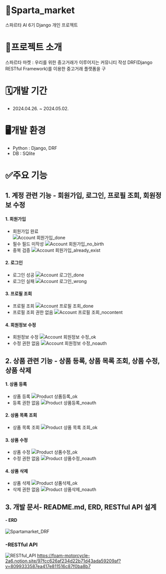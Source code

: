 # 🏪Sparta_market
스파르타 AI 6기 Django 개인 프로젝트

# 📝프로젝트 소개
스파르타 마켓 : 우리를 위한 중고거래가 이루어지는 커뮤니티 작성
DRF(Django RESTful Framework)를 이용한 중고거래 플랫폼을 구

# 🗓️개발 기간
- 2024.04.26. ~ 2024.05.02.

# 🖥️개발 환경
- Python : Django, DRF
- DB : SQlite


# ✅주요 기능
## 1. 계정 관련 기능 - 회원가입, 로그인, 프로필 조회, 회원정보 수정
   #### 1. 회원가입
   - 회원가입 완료   
![Account 회원가입_done](https://github.com/hy2min/spartamarket_DRF/assets/157605815/ec32b5f5-06c3-4e90-8433-d5e8d194a065)
   - 필수 필드 미작성
![Account 회원가입_no_birth](https://github.com/hy2min/spartamarket_DRF/assets/157605815/52c2fd0c-b818-45bf-8b02-28760c0cac26)  
   - 중복 검증
![Account 회원가입_already_exist](https://github.com/hy2min/spartamarket_DRF/assets/157605815/de7255c5-eab4-4e65-ac3b-79e9a94c1492)
  #### 2. 로그인
   - 로그인 성공
![Account 로그인_done](https://github.com/hy2min/spartamarket_DRF/assets/157605815/2980e3e2-3840-43d8-8a1c-22cebc0ffbce)
   - 로그인 실패
![Account 로그인_wrong](https://github.com/hy2min/spartamarket_DRF/assets/157605815/e29664a0-d071-4ecb-b075-fbcac40a1d4c)  
  #### 3. 프로필 조회
   - 프로필 조회
![Account 프로필 조회_done](https://github.com/hy2min/spartamarket_DRF/assets/157605815/d60e77fe-75d5-4e91-823c-64d66f82eb0f)
   - 프로필 조회 권한 없음
![Account 프로필 조회_nocontent](https://github.com/hy2min/spartamarket_DRF/assets/157605815/3b0af08c-5a18-4757-9dd5-907af42b7c35)
  #### 4. 회원정보 수정
   - 회원정보 수정
![Account 회원정보 수정_ok](https://github.com/hy2min/spartamarket_DRF/assets/157605815/7f82597a-66aa-424a-9169-8e79cf4350e8) 
   - 수정 권한 없음
![Account 회원정보 수정_noauth](https://github.com/hy2min/spartamarket_DRF/assets/157605815/a4d0683b-b8c5-42f8-a8a6-50147a5140a7)
## 2. 상품 관련 기능 - 상품 등록, 상품 목록 조회, 상품 수정, 상품 삭제
  #### 1. 상품 등록
   - 상품 등록
     ![Product 상품등록_ok](https://github.com/hy2min/spartamarket_DRF/assets/157605815/71151988-63d8-4a1b-acc2-f4da73294168)
   - 등록 권한 없음
     ![Product 상품등록_noauth](https://github.com/hy2min/spartamarket_DRF/assets/157605815/44a46b3d-fbe9-4053-b2d0-c01ad3711b05)
  #### 2. 상품 목록 조회
   - 상품 목록 조회
     ![Product 상품 목록 조회_ok](https://github.com/hy2min/spartamarket_DRF/assets/157605815/63c0493f-9c09-4ca2-bd81-6390f09ffedb)
  #### 3. 상품 수정
   - 상품 수정
![Product 상품수정_ok](https://github.com/hy2min/spartamarket_DRF/assets/157605815/6d37ebf6-a511-4cbf-8763-ee8b9164385d)
   - 수정 권한 없음
![Product 상품수정_noauth](https://github.com/hy2min/spartamarket_DRF/assets/157605815/76d12168-ec0c-4531-b5f6-b8e6af06786f)
  #### 4. 상품 삭제
   - 상품 삭제
![Product 상품삭제_ok](https://github.com/hy2min/spartamarket_DRF/assets/157605815/da47f8d2-3993-4313-866c-c0db18dbd897)
   - 삭제 권한 없음
![Product 상품삭제_noauth](https://github.com/hy2min/spartamarket_DRF/assets/157605815/23b76638-65f6-4ece-9611-4d250c9f54c3)
## 3. 개발 문서- README.md, ERD, RESTful API 설계
   #### - ERD
   ![Spartamarket_DRF](https://github.com/hy2min/spartamarket_DRF/assets/157605815/5ff4081f-550b-4aca-8bb3-e145eea3e92f)
   ### -RESTful API
   ![RESTful_API](https://github.com/hy2min/spartamarket_DRF/assets/157605815/d512cae7-425c-460e-9d03-7c8aa400e1d4)
   https://foam-motorcycle-2a6.notion.site/97fcc626af234d22b71d43ada59209af?v=8099333587ea417e811516c87f0ba8b7

